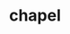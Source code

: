 ---
title: "chapel"
layout: cache
categories: [package, develop-2025-01-26]
meta: {"versions": ["2.3.0"], "compilers": ["gcc@=11.4.0", "gcc@=9.4.0"], "oss": ["ubuntu20.04", "ubuntu22.04"], "platforms": ["linux"], "targets": ["ppc64le", "x86_64_v3"], "stacks": ["e4s", "e4s-power", "root"], "num_specs": 4, "num_specs_by_stack": {"e4s-power": 1, "root": 4, "e4s": 3}}
spec_details: [{"hash": "erf5o5b2tiiazmbdfwmojrrs5nbot6rk", "compiler": "gcc@=9.4.0", "versions": ["2.3.0"], "os": "ubuntu20.04", "platform": "linux", "target": "ppc64le", "variants": ["atomics=unset", "build_system=autotools", "~chpldoc", "comm=none", "~cuda", "+curl", "~developer", "gmp=spack", "gpu_mem_strategy=array_on_device", "+hdf5", "host_arch=unset", "host_jemalloc=unset", "host_mem=jemalloc", "host_platform=unset", "hwloc=bundled", "launcher=unset", "lib_pic=none", "+libevent", "llvm=spack", "patches=1ea3e3e,8b4f06c,cf211d9", "+protobuf", "~python-bindings", "re2=bundled", "~rocm", "+ssl", "target_arch=unset", "target_cpu=unset", "target_platform=unset", "tasks=qthreads", "timers=unset", "unwind=none", "+yaml", "+zmq"], "stacks": ["e4s-power", "root"], "size": "-", "tarball": "https://binaries.spack.io/develop-2025-01-26/build_cache/linux-ubuntu20.04-ppc64le/gcc-9.4.0/chapel-2.3.0/linux-ubuntu20.04-ppc64le-gcc-9.4.0-chapel-2.3.0-erf5o5b2tiiazmbdfwmojrrs5nbot6rk.spack"}, {"hash": "f5iei33dbuort47o7lbocupreg7yq34e", "compiler": "gcc@=11.4.0", "versions": ["2.3.0"], "os": "ubuntu22.04", "platform": "linux", "target": "x86_64_v3", "variants": ["atomics=unset", "build_system=autotools", "~chpldoc", "comm=none", "+cuda", "cuda_arch=80", "+curl", "~developer", "gmp=spack", "gpu_mem_strategy=array_on_device", "+hdf5", "host_arch=unset", "host_jemalloc=unset", "host_mem=jemalloc", "host_platform=unset", "hwloc=bundled", "launcher=unset", "lib_pic=none", "+libevent", "llvm=spack", "patches=1ea3e3e,8b4f06c,cf211d9", "+protobuf", "~python-bindings", "re2=bundled", "~rocm", "+ssl", "target_arch=unset", "target_cpu=unset", "target_platform=unset", "tasks=qthreads", "timers=unset", "unwind=none", "+yaml", "+zmq"], "stacks": ["e4s", "root"], "size": "-", "tarball": "https://binaries.spack.io/develop-2025-01-26/build_cache/linux-ubuntu22.04-x86_64_v3/gcc-11.4.0/chapel-2.3.0/linux-ubuntu22.04-x86_64_v3-gcc-11.4.0-chapel-2.3.0-f5iei33dbuort47o7lbocupreg7yq34e.spack"}, {"hash": "gyp4dkxy2xknvh46hvtmmhoktygygryi", "compiler": "gcc@=11.4.0", "versions": ["2.3.0"], "os": "ubuntu22.04", "platform": "linux", "target": "x86_64_v3", "variants": ["atomics=unset", "build_system=autotools", "~chpldoc", "comm=none", "~cuda", "+curl", "~developer", "gmp=spack", "gpu_mem_strategy=array_on_device", "+hdf5", "host_arch=unset", "host_jemalloc=unset", "host_mem=jemalloc", "host_platform=unset", "hwloc=bundled", "launcher=unset", "lib_pic=none", "+libevent", "llvm=spack", "patches=1ea3e3e,8b4f06c,cf211d9", "+protobuf", "~python-bindings", "re2=bundled", "~rocm", "+ssl", "target_arch=unset", "target_cpu=unset", "target_platform=unset", "tasks=qthreads", "timers=unset", "unwind=none", "+yaml", "+zmq"], "stacks": ["e4s", "root"], "size": "-", "tarball": "https://binaries.spack.io/develop-2025-01-26/build_cache/linux-ubuntu22.04-x86_64_v3/gcc-11.4.0/chapel-2.3.0/linux-ubuntu22.04-x86_64_v3-gcc-11.4.0-chapel-2.3.0-gyp4dkxy2xknvh46hvtmmhoktygygryi.spack"}, {"hash": "oyaa336ovq7ypj2l5cazi7j46qtdfbfi", "compiler": "gcc@=11.4.0", "versions": ["2.3.0"], "os": "ubuntu22.04", "platform": "linux", "target": "x86_64_v3", "variants": ["atomics=unset", "build_system=autotools", "~chpldoc", "comm=none", "+cuda", "cuda_arch=90", "+curl", "~developer", "gmp=spack", "gpu_mem_strategy=array_on_device", "+hdf5", "host_arch=unset", "host_jemalloc=unset", "host_mem=jemalloc", "host_platform=unset", "hwloc=bundled", "launcher=unset", "lib_pic=none", "+libevent", "llvm=spack", "patches=1ea3e3e,8b4f06c,cf211d9", "+protobuf", "~python-bindings", "re2=bundled", "~rocm", "+ssl", "target_arch=unset", "target_cpu=unset", "target_platform=unset", "tasks=qthreads", "timers=unset", "unwind=none", "+yaml", "+zmq"], "stacks": ["e4s", "root"], "size": "-", "tarball": "https://binaries.spack.io/develop-2025-01-26/build_cache/linux-ubuntu22.04-x86_64_v3/gcc-11.4.0/chapel-2.3.0/linux-ubuntu22.04-x86_64_v3-gcc-11.4.0-chapel-2.3.0-oyaa336ovq7ypj2l5cazi7j46qtdfbfi.spack"}]
---